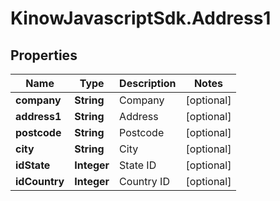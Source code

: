# KinowJavascriptSdk.Address1

## Properties
Name | Type | Description | Notes
------------ | ------------- | ------------- | -------------
**company** | **String** | Company | [optional] 
**address1** | **String** | Address | [optional] 
**postcode** | **String** | Postcode | [optional] 
**city** | **String** | City | [optional] 
**idState** | **Integer** | State ID | [optional] 
**idCountry** | **Integer** | Country ID | [optional] 


